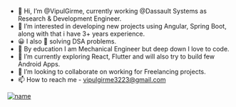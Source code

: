 - 👋 Hi, I’m @VipulGirme, currently working @Dassault Systems as Research & Development Engineer.
- 👀 I’m interested in developing new projects using Angular, Spring Boot, along with that i have 3+ years experience.
- 😀 I also 💙 solving DSA problems.
- 🦾 By education I am Mechanical Engineer but deep down I love to code.
- 🌱 I’m currently exploring React, Flutter and will also try to build few Android Apps.
- 💞️ I’m looking to collaborate on working for Freelancing projects.
- 📫 How to reach me - vipulgirme3223@gmail.com

[![name](https://img.shields.io/badge/LinkedIn-0077B5?style=for-the-badge&logo=linkedin&logoColor=white)](https://www.linkedin.com/in/vipul-girme-a90a90138/
)

<!---
VipulGirme/VipulGirme is a ✨ special ✨ repository because its `README.md` (this file) appears on your GitHub profile.
You can click the Preview link to take a look at your changes.
--->
